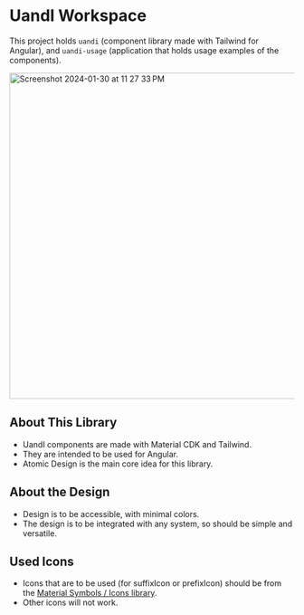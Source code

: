 # UandI Workspace

This project holds `uandi` (component library made with Tailwind for Angular), and `uandi-usage` (application that holds usage examples of the components).

<img width="576" alt="Screenshot 2024-01-30 at 11 27 33 PM" src="https://github.com/MontyCoder0701/uandi-library/assets/104475739/b67c9fc6-ba16-414f-abb3-e91cd20e45c3">

## About This Library

- UandI components are made with Material CDK and Tailwind.
- They are intended to be used for Angular.
- Atomic Design is the main core idea for this library.

## About the Design

- Design is to be accessible, with minimal colors.
- The design is to be integrated with any system, so should be simple and versatile.

## Used Icons

- Icons that are to be used (for suffixIcon or prefixIcon) should be from the [Material Symbols / Icons library](https://fonts.google.com/icons).
- Other icons will not work.
  
